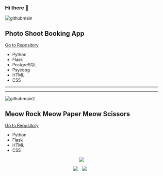 ### Hi there 👋

<!--
**hanselkang/hanselkang** is a ✨ _special_ ✨ repository because its `README.md` (this file) appears on your GitHub profile.

Here are some ideas to get you started:

- 🔭 I’m currently working on ...
- 🌱 I’m currently learning ...
- 👯 I’m looking to collaborate on ...
- 🤔 I’m looking for help with ...
- 💬 Ask me about ...
- 📫 How to reach me: ...
- 😄 Pronouns: ...
- ⚡ Fun fact: ...
-->
![githubmain](https://user-images.githubusercontent.com/43307207/166302621-fe7e2890-a724-4b42-9e9a-d602d85cb4a7.jpg)
## Photo Shoot Booking App
[Go to Repository](https://github.com/hanselkang/photo_shoot_booking_project)
* Python
* Flask
* PostgreSQL
* Psycopg
* HTML
* CSS

------------
------------

![githubmain2](https://user-images.githubusercontent.com/43307207/166304009-48fd1b21-bf44-466a-8897-981ff3fdb0e2.jpg)
## Meow Rock Meow Paper Meow Scissors
[Go to Repository](https://github.com/hanselkang/rock_paper_scissors)
* Python
* Flask
* HTML
* CSS


<p align = "center"> <img src="https://img.shields.io/badge/Python-lightgrey?style=flat&logo=python&logoColor=grey"/></a> 


<p align = "center">        
<a href="https://hits.seeyoufarm.com"><img src="https://hits.seeyoufarm.com/api/count/incr/badge.svg?url=https%3A%2F%2Fgithub.com%2Fhanselkang%2F&count_bg=%23ACACAC&title_bg=%23555555&icon=&icon_color=%23E7E7E7&title=hits&edge_flat=false"/></a>
<a href="http://instagrma.com/hansel_in_scotland">
    <img 
        src="http://img.shields.io/badge/-instagram-lightgrey?style=flat&logo=instagram&link=http://instagrma.com/hansel_in_scotland/"
        style="height : auto; margin-left : 10px; margin-right : 10px;"/>
</a>

